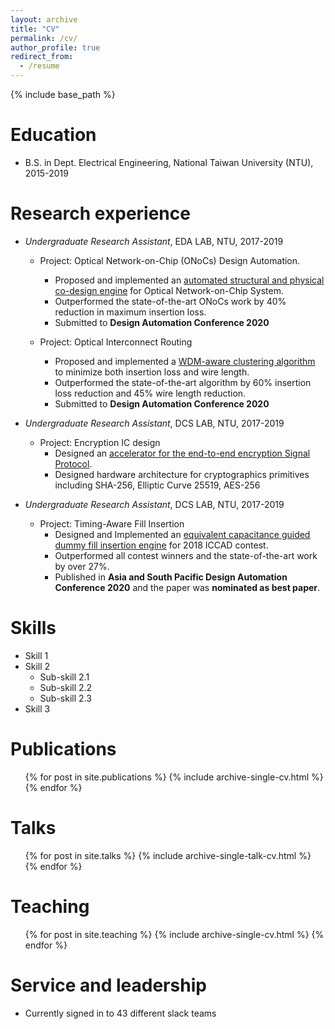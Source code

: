 ```yaml
---
layout: archive
title: "CV"
permalink: /cv/
author_profile: true
redirect_from:
  - /resume
---
```


{% include base_path %}

Education
======
* B.S. in Dept. Electrical Engineering, National Taiwan University (NTU), 2015-2019

Research experience
======
* *Undergraduate Research Assistant*, EDA LAB, NTU, 2017-2019
  * Project: Optical Network-on-Chip (ONoCs) Design Automation. 
    * Proposed and implemented an <u> automated structural and physical co-design engine</u> for Optical Network-on-Chip System.
    * Outperformed the state-of-the-art ONoCs work by 40\% reduction in maximum insertion loss.
    * Submitted to **Design Automation Conference 2020**

  * Project: Optical Interconnect Routing
    * Proposed and implemented a <u>WDM-aware clustering algorithm</u> to minimize both insertion loss and wire length.
    * Outperformed the state-of-the-art algorithm by 60\% insertion loss reduction and 45\% wire length reduction.
    * Submitted to **Design Automation Conference 2020**

* *Undergraduate Research Assistant*, DCS LAB, NTU, 2017-2019
  * Project: Encryption IC design
    * Designed an <u>accelerator for the end-to-end encryption Signal Protocol</u>.
    * Designed hardware architecture for cryptographics primitives including SHA-256, Elliptic Curve 25519, AES-256
  
* *Undergraduate Research Assistant*, DCS LAB, NTU, 2017-2019
  * Project: Timing-Aware Fill Insertion
    * Designed and Implemented an <u>equivalent capacitance guided dummy fill insertion engine</u> for 2018 ICCAD contest.
    * Outperformed all contest winners and the state-of-the-art work by over 27%.
    * Published in **Asia and South Pacific Design Automation Conference 2020** and the paper was **nominated as best paper**.

Skills
======
* Skill 1
* Skill 2
  * Sub-skill 2.1
  * Sub-skill 2.2
  * Sub-skill 2.3
* Skill 3

Publications
======
  <ul>{% for post in site.publications %}
    {% include archive-single-cv.html %}
  {% endfor %}</ul>
  
Talks
======
  <ul>{% for post in site.talks %}
    {% include archive-single-talk-cv.html %}
  {% endfor %}</ul>
  
Teaching
======
  <ul>{% for post in site.teaching %}
    {% include archive-single-cv.html %}
  {% endfor %}</ul>
  
Service and leadership
======
* Currently signed in to 43 different slack teams
